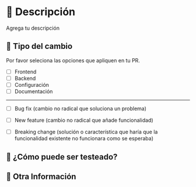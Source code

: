 # 🧵 Descripción

<!--Agrega un resumen de tus cambios para arreglar o agregar alguna funcionalidad. Por favor agrega contexto sobre los cambios.-->

Agrega tu descripción

## 🎨 Tipo del cambio

Por favor seleciona las opciones que apliquen en tu PR.

- [ ] Frontend
- [ ] Backend
- [ ] Configuración
- [ ] Documentación

---

- [ ] Bug fix (cambio no radical que soluciona un problema)
- [ ] New feature (cambio no radical que añade funcionalidad)
- [ ] Breaking change (solución o característica que haría que la funcionalidad existente no funcionara como se esperaba)


## 🧪 ¿Cómo puede ser testeado?

<!--Describe las pruebas que has realizado para verificar los cambios si aplica. Proporciona instrucciones para que podamos reproducirlas. Enumera también los detalles pertinentes de la configuración de las pruebas.-->

## 🧩 Otra Información

<!--Cualquier otra información relevante para el PR. Esto puede incluir imágenes de la interfaz de usuario, enlaces a problemas, etc.-->